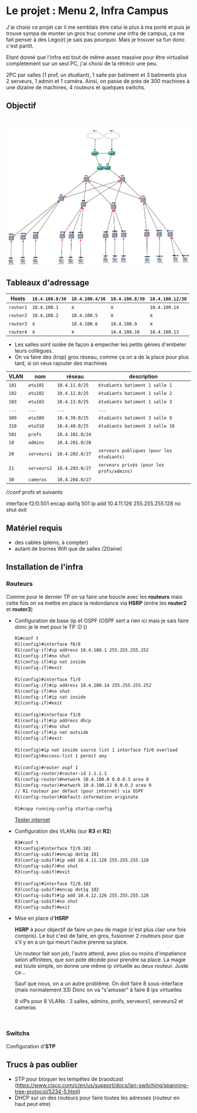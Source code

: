 # Le projet : Menu 2, Infra Campus

J'ai choisi ce projet car il me semblais être celui le plus à ma porté et puis je trouve sympa de monter un gros truc comme une infra de campus, ça me fait penser à des Légo(r) je sais pas pourquoi.
Mais je trouver sa fun donc c'est partit.

Etant donné que l'infra est tout de même assez massive pour être virtualisé completement sur un seul PC, j'ai choisi de la rétrécir une peu.

2PC par salles (1 prof, un étudiant), 1 salle par batiment et 3 batiments plus 2 serveurs, 1 admin et 1 caméra.
Ainsi, on passe de près de 300 machines à une dizaine de machines, 4 routeurs et quelques switchs.


## Objectif

<br><p align="center">
  <img src="./relatives/infra.png" title="TP 4 Campus : Infra">
</p>










## Tableaux d'adressage

Hosts | `10.4.100.0/30` | `10.4.100.4/30` | `10.4.100.8/30` | `10.4.100.12/30`
--- | --- | --- | --- | ---
`router1` | `10.4.100.1` | x | x | `10.4.100.14`
`router2` | `10.4.100.2` | `10.4.100.5` | x | x
`router3` | x | `10.4.100.6` | `10.4.100.9` | x
`router4` | x | x | `10.4.100.10` | `10.4.100.13`





* Les salles sont isolée de façon à empecher les petits génies d'embeter leurs collègues.
* On va faire des (trop) gros réseau, comme ça on a de la place pour plus tard, si on veux rajouter des machines





VLAN | nom | réseau | description
--- | --- | --- | ---
`101` | `etu101` | `10.4.11.0/25` | `étudiants batiment 1 salle 1`
`102` | `etu102` | `10.4.12.0/25` | `étudiants batiment 1 salle 2`
`103` | `etu103` | `10.4.13.0/25` | `étudiants batiment 1 salle 3`
`...` | `...` | `...` | `...`
`309` | `etu309` | `10.4.39.0/25` | `étudiants batiment 3 salle 9`
`310` | `etu310` | `10.4.40.0/25` | `étudiants batiment 3 salle 10`
`501` | `profs` | `10.4.101.0/24` | 
`10` | `admins` | `10.4.201.0/28` | 
`20` | `serveurs1` | `10.4.202.0/27` | `serveurs publiques (pour les étudiants)`
`21` | `serveurs2` | `10.4.203.0/27 ` | `serveurs privés (pour les profs/admins)`
`30` | `cameras` | `10.4.204.0/27` | 




//conf profs et suivants

interface f2/0.501
encap dot1q 501
ip add 10.4.11.126 255.255.255.128
no shut
exit








## Matériel requis
  * des cables (pleins, à compter)
  * autant de bornes Wifi que de salles (20aine)



## Installation de l'infra

### Routeurs
Comme pour le dernier TP on va faire une boucle avec les **routeurs** mais cette fois on va mettre en place la redondance via **HSRP** (entre les **router2** et **router3**)

* Configuration de base (ip et OSPF (OSPF sert a rien ici mais je sais faire donc je le met pour le TP :D ))
    ```
    R1#conf t
    R1(config)#interface f0/0
    R1(config-if)#ip address 10.4.100.1 255.255.255.252
    R1(config-if)#no shut
    R1(config-if)#ip nat inside
    R1(config-if)#exit

    R1(config)#interface f1/0
    R1(config-if)#ip address 10.4.100.14 255.255.255.252
    R1(config-if)#no shut
    R1(config-if)#ip nat inside
    R1(config-if)#exit

    R1(config)#interface f3/0
    R1(config-if)#ip address dhcp
    R1(config-if)#no shut
    R1(config-if)#ip nat outside
    R1(config-if)#exit

    R1(config)#ip nat inside source list 1 interface f3/0 overload
    R1(config)#access-list 1 permit any

    R1(config)#router ospf 1
    R1(config-router)#router-id 1.1.1.1
    R1(config-router)#network 10.4.100.0 0.0.0.3 area 0
    R1(config-router)#network 10.4.100.12 0.0.0.3 area 0
    // R1 routeur par défaut (pour internet) via OSPF
    R1(config-router)#default-information originate

    R1#copy running-config startup-config
    ```

    [Tester internet](https://github.com/It4lik/B2-Reseau-2018/tree/master/tp/3#Annex)

* Configuration des VLANs (sur **R3** et **R2**)

  ```
  R3#conf t
  R3(config)#interface f2/0.101
  R3(config-subif)#encap dot1q 101
  R3(config-subif)#ip add 10.4.11.126 255.255.255.128
  R3(config-subif)#no shut
  R3(config-subif)#exit
  
  R3(config)#interface f2/0.102
  R3(config-subif)#encap dot1q 102
  R3(config-subif)#ip add 10.4.12.126 255.255.255.128
  R3(config-subif)#no shut
  R3(config-subif)#exit

  ```



* Mise en place d'**HSRP**

  **HSRP** à pour objectif de faire un peu de magie (c'est plus clair une fois compris). Le but c'est de faire, en gros, fusionner 2 routeurs pour que s'il y en a un qui meurt l'autre prenne sa place.
  
  Un routeur fait son job, l'autre attend, avec plus ou moins d'impatience selon affinitées, que son pote décède pour prendre sa place.
  La magie est toute simple, on donne une même ip virtuelle au deux routeur. Juste ça...
  
  Sauf que nous, on a un autre problème. On doit faire 8 sous-interface (mais normalement 33)
  Donc on va "s'amuser" à faire 8 ips virtuelles

  8 vIPs pour 8 VLANs : 3 salles, admins, profs, serveurs1, serveurs2 et cameras

  ```

  
  ```

### Switchs
Configuration d'**STP**



## Trucs à pas oublier
* STP pour bloquer les tempêtes de braodcast (https://www.cisco.com/c/en/us/support/docs/lan-switching/spanning-tree-protocol/5234-5.html)
* DHCP sur un des routeurs pour faire toutes les adresses (routeur en haut peut etre)